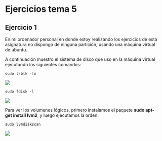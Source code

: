 # Ejercicios tema 5

## Ejercicio 1

En mi ordenador personal en donde estoy realizando los ejercicios de esta asignatura no dispongo de ninguna partición, usando una máquina virtual de ubuntu. 

A continuación muestro el sistema de disco que uso en la máquina virtual ejecutando los siguientes comandos:

`sudo lsblk -fm`

![](http://fotos.subefotos.com/7fe490615db5eef8c6ad5b7e4c56dcbao.png)

`sudo fdisk -l`

![](http://fotos.subefotos.com/dee295129068f36aa202c1c82c295e44o.png)

Para ver los volumenes lógicos, primero instalamos el paquete **sudo apt-get install lvm2**, y luego ejecutamos la orden:

`sudo lvmdiskscan`

![](http://fotos.subefotos.com/779921a29ac7f59bddc5e5f5fee49091o.png)